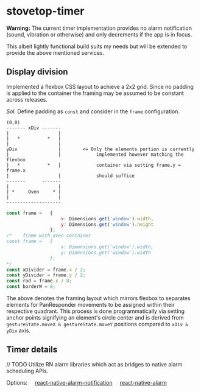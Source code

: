 # stovetop-timer
**Warning:** The current timer implementation provides no alarm notification (sound, vibration or otherwise) and only decrements if the app is in focus.

This albeit lightly functional build suits my needs but will be extended to provide the above mentioned services.

## Display division
Implemented a flexbox CSS layout to achieve a 2x2 grid. Since no padding is applied to the container the framing may be assumed to be constant across releases.

*Sol.* Define padding as `const` and consider in the `frame` configuration.   

    (0,0)
    ------- xDiv -------
    |                  |
    |   *          *   |
    |                  |
    yDiv               |        <= Only the elements portion is currently
    |                  |             implemented however matching the flexbox
    |   *          *   |             container via setting frame.y = frame.x
    |                  |             should suffice
    -------      -------
    |                  |
    | *     Oven     * |
    |                  |
    --------------------
```javascript
const frame =   {
                    x: Dimensions.get('window').width,
                    y: Dimensions.get('window').height
                };
/*    frame with oven container
const frame =   {
                    x: Dimensions.get('window').width,
                    y: Dimensions.get('window').width
                };
*/
const xDivider = frame.x / 2;
const yDivider = frame.y / 2;
const rad = frame.x / 8;
const borderW = 8;
```
The above denotes the framing layout which mirrors flexbox to separates elements for PanResponder
movements to be assigned within their respective quadrant.
This process is done programmatically via setting anchor points signifying an element's circle center and is derived from
`gestureState.moveX & gestureState.moveY` positions compared to `xDiv & yDiv`
axis.


##  Timer details
//  TODO
Utilize RN alarm libraries which act as bridges to native alarm scheduling APIs.

Options:
&nbsp;&nbsp;&nbsp;&nbsp;[react-native-alarm-notification](https://www.npmjs.com/package/react-native-alarm-notification)
&nbsp;&nbsp;&nbsp;&nbsp;[react-native-alarm](https://github.com/smartliang/react-native-alarm)
